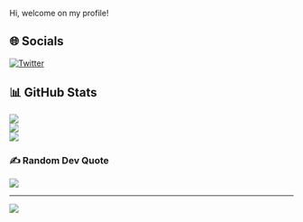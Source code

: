 Hi, welcome on my profile!

## 🌐 Socials
[![Twitter](https://img.shields.io/badge/Twitter-%231DA1F2.svg?logo=Twitter&logoColor=white)](https://twitter.com/fenerlijelibon) 

## 📊 GitHub Stats
![](https://github-readme-stats.vercel.app/api?username=fvrkan&theme=dark&hide_border=false&include_all_commits=false&count_private=false)<br/>
![](https://github-readme-streak-stats.herokuapp.com/?user=fvrkan&theme=dark&hide_border=false)<br/>
![](https://github-readme-stats.vercel.app/api/top-langs/?username=fvrkan&theme=dark&hide_border=false&include_all_commits=false&count_private=false&layout=compact)

### ✍️ Random Dev Quote
![](https://quotes-github-readme.vercel.app/api?type=horizontal&theme=radical)

---
[![](https://visitcount.itsvg.in/api?id=fvrkan&icon=0&color=0)](https://visitcount.itsvg.in)

<!-- Proudly created with GPRM ( https://gprm.itsvg.in ) -->
